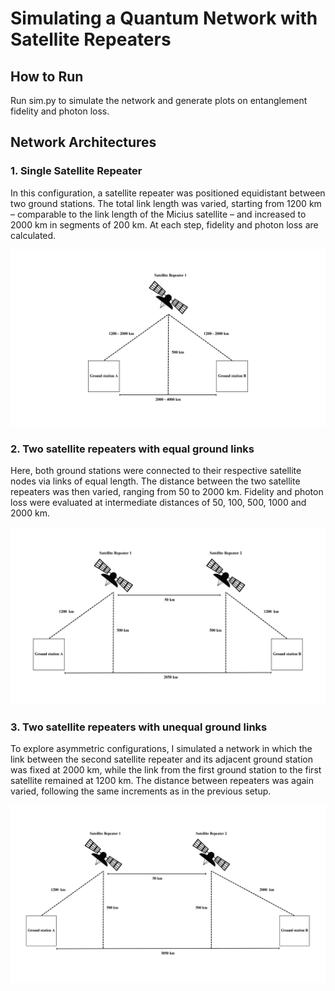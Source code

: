 # Simulating a Quantum Network with Satellite Repeaters

## How to Run
Run sim.py to simulate the network and generate plots on entanglement fidelity and photon loss. 


## Network Architectures
### 1. Single Satellite Repeater
In this configuration, a satellite repeater was positioned equidistant between two ground stations. The total link length was varied, starting from 1200 km – comparable to the link length of the Micius satellite – and increased to 2000 km in segments of 200 km. At each step, fidelity and photon loss are calculated.

![Alt text](figs/fig1.png)


### 2. Two satellite repeaters with equal ground links
Here, both ground stations were connected to their respective satellite nodes via links of equal length. The distance between the two satellite repeaters was then varied, ranging from 50 to 2000 km. Fidelity and photon loss were evaluated at intermediate distances of 50, 100, 500, 1000 and 2000 km.

![Alt text](figs/fig2eq.png)


### 3. Two satellite repeaters with unequal ground links
To explore asymmetric configurations, I simulated a network in which the link between the second satellite repeater and its adjacent ground station was fixed at 2000 km, while the link from the first ground station to the first satellite remained at 1200 km. The distance between repeaters was again varied, following the same increments as in the previous setup.

![Alt text](figs/fig2neq.png)
